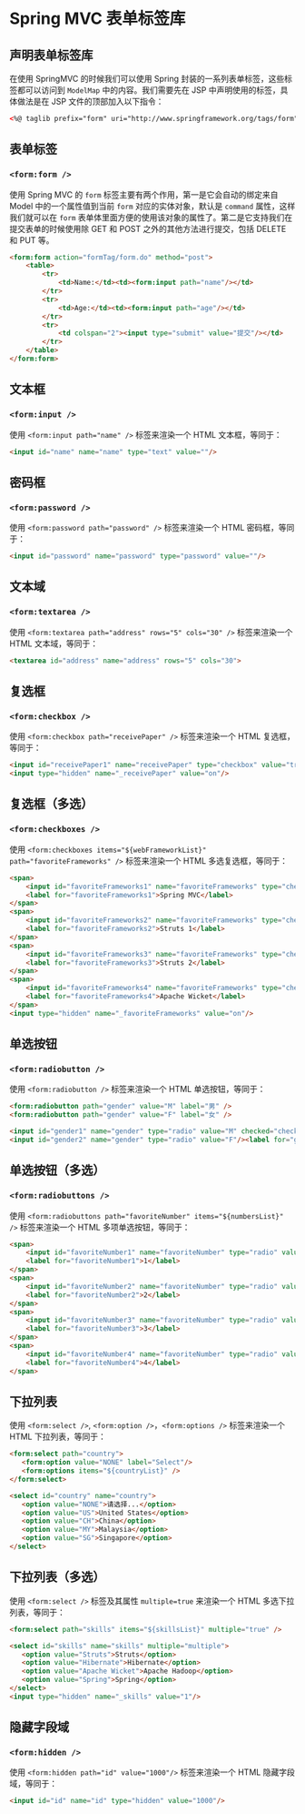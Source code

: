 # Spring MVC 表单标签库

## 声明表单标签库

在使用 SpringMVC 的时候我们可以使用 Spring 封装的一系列表单标签，这些标签都可以访问到 `ModelMap` 中的内容。我们需要先在 JSP 中声明使用的标签，具体做法是在 JSP 文件的顶部加入以下指令：

```html
<%@ taglib prefix="form" uri="http://www.springframework.org/tags/form"%>
```

## 表单标签

### `<form:form />`

使用 Spring MVC 的 `form` 标签主要有两个作用，第一是它会自动的绑定来自 Model 中的一个属性值到当前 `form` 对应的实体对象，默认是 `command` 属性，这样我们就可以在 `form` 表单体里面方便的使用该对象的属性了。第二是它支持我们在提交表单的时候使用除 GET 和 POST 之外的其他方法进行提交，包括 DELETE 和 PUT 等。

```html
<form:form action="formTag/form.do" method="post">  
    <table>  
        <tr>  
            <td>Name:</td><td><form:input path="name"/></td>  
        </tr>  
        <tr>  
            <td>Age:</td><td><form:input path="age"/></td>  
        </tr>  
        <tr>  
            <td colspan="2"><input type="submit" value="提交"/></td>  
        </tr>  
    </table>  
</form:form>  
```

## 文本框

### `<form:input />`

使用 `<form:input path="name" />` 标签来渲染一个 HTML 文本框，等同于：

```html
<input id="name" name="name" type="text" value=""/>
```

## 密码框

### `<form:password />`

使用 `<form:password path="password" />` 标签来渲染一个 HTML 密码框，等同于：

```html
<input id="password" name="password" type="password" value=""/>
```

## 文本域

### `<form:textarea />`

使用 `<form:textarea path="address" rows="5" cols="30" />` 标签来渲染一个 HTML 文本域，等同于：

```html
<textarea id="address" name="address" rows="5" cols="30">
```

## 复选框

### `<form:checkbox />`

使用 `<form:checkbox path="receivePaper" />` 标签来渲染一个 HTML 复选框，等同于：

```html
<input id="receivePaper1" name="receivePaper" type="checkbox" value="true"/>
<input type="hidden" name="_receivePaper" value="on"/>
```

## 复选框（多选）

### `<form:checkboxes />`

使用 `<form:checkboxes items="${webFrameworkList}" path="favoriteFrameworks" />` 标签来渲染一个 HTML 多选复选框，等同于：

```html
<span>
    <input id="favoriteFrameworks1" name="favoriteFrameworks" type="checkbox" value="Spring MVC" checked="checked"/>
    <label for="favoriteFrameworks1">Spring MVC</label>
</span>
<span>
    <input id="favoriteFrameworks2" name="favoriteFrameworks" type="checkbox" value="Struts 1"/>
    <label for="favoriteFrameworks2">Struts 1</label>
</span>
<span>
    <input id="favoriteFrameworks3" name="favoriteFrameworks" type="checkbox" value="Struts 2" checked="checked"/>
    <label for="favoriteFrameworks3">Struts 2</label>
</span>
<span>
    <input id="favoriteFrameworks4" name="favoriteFrameworks" type="checkbox" value="Apache Wicket"/>
    <label for="favoriteFrameworks4">Apache Wicket</label>
</span>
<input type="hidden" name="_favoriteFrameworks" value="on"/>
```

## 单选按钮

### `<form:radiobutton />`

使用 `<form:radiobutton />` 标签来渲染一个 HTML 单选按钮，等同于：

```html
<form:radiobutton path="gender" value="M" label="男" />
<form:radiobutton path="gender" value="F" label="女" />
```

```html
<input id="gender1" name="gender" type="radio" value="M" checked="checked"/><label for="gender1">男</label>
<input id="gender2" name="gender" type="radio" value="F"/><label for="gender2">女</label>
```

## 单选按钮（多选）

### `<form:radiobuttons />`

使用 `<form:radiobuttons path="favoriteNumber" items="${numbersList}" />` 标签来渲染一个 HTML 多项单选按钮，等同于：

```html
<span>
    <input id="favoriteNumber1" name="favoriteNumber" type="radio" value="1"/>
    <label for="favoriteNumber1">1</label>
</span>
<span>
    <input id="favoriteNumber2" name="favoriteNumber" type="radio" value="2"/>
    <label for="favoriteNumber2">2</label>
</span>
<span>
    <input id="favoriteNumber3" name="favoriteNumber" type="radio" value="3"/>
    <label for="favoriteNumber3">3</label>
</span>
<span>
    <input id="favoriteNumber4" name="favoriteNumber" type="radio" value="4"/>
    <label for="favoriteNumber4">4</label>
</span>
```

## 下拉列表

使用 `<form:select />`, `<form:option />`，`<form:options />` 标签来渲染一个 HTML 下拉列表，等同于：

```html
<form:select path="country">
   <form:option value="NONE" label="Select"/>
   <form:options items="${countryList}" />
</form:select>
```

```html
<select id="country" name="country">
   <option value="NONE">请选择...</option>
   <option value="US">United States</option>
   <option value="CH">China</option>
   <option value="MY">Malaysia</option>
   <option value="SG">Singapore</option>
</select>
```

## 下拉列表（多选）

使用 `<form:select />` 标签及其属性 `multiple=true` 来渲染一个 HTML 多选下拉列表，等同于：

```html
<form:select path="skills" items="${skillsList}" multiple="true" />
```

```html
<select id="skills" name="skills" multiple="multiple">
   <option value="Struts">Struts</option>
   <option value="Hibernate">Hibernate</option>
   <option value="Apache Wicket">Apache Hadoop</option>
   <option value="Spring">Spring</option>
</select>
<input type="hidden" name="_skills" value="1"/>
```

## 隐藏字段域

### `<form:hidden />`

使用 `<form:hidden path="id" value="1000"/>` 标签来渲染一个 HTML 隐藏字段域，等同于：

```html
<input id="id" name="id" type="hidden" value="1000"/>
```